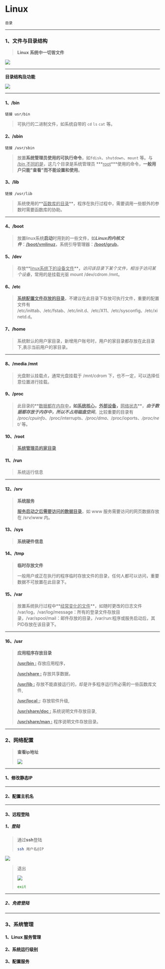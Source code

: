 # Linux

`目录`

---

### 1、文件与目录结构

> **Linux 系统中一切皆文件**

![](https://pic.imgdb.cn/item/6310bad216f2c2beb1817df7.png)

---

**目录结构及功能**

![](https://pic.imgdb.cn/item/6310bbdd16f2c2beb182bfad.png)

---

#### 1、/bin

`链接 usr/bin`

> 可执行的二进制文件，如系统自带的 `cd` `ls` `cat` 等。

#### 2、/sbin

`链接 /usr/sbin`

> 放置**系统管理员使用的可执行命令**，如`fdisk`、`shutdown`、`mount` 等。与 <u>/bin 不同的是</u>，这几个目录是系统管理员 ***<u>root</u>***使用的命令，**一般用户只能\"查看\"而不能设置和使用**。

#### 3、/lib

`链接 /usr/lib`

> 系统使用的**<u>函数库的目录</u>**，程序在执行过程中，需要调用一些额外的参数时需要函数库的协助。

---

#### 4、/boot

> 放置linux系统**启动**时用到的一些文件，如***Linux的内核文件***：**<u>/boot/vmlinuz</u>**，系统引导管理器：**<u>/boot/grub</u>**。

#### 5、/dev

> 存放**<u>linux系统下的设备文件</u>**，*访问该目录下某个文件，相当于访问某个设备*，常用的是挂载光驱 mount /dev/cdrom /mnt。

#### 6、/etc

> **<u>系统配置文件存放的目录</u>**，不建议在此目录下存放可执行文件，重要的配置文件有 /etc/inittab、/etc/fstab、/etc/init.d、/etc/X11、/etc/sysconfig、/etc/xinetd.d。

#### 7、/home

> 系统默认的用户家目录，新增用户账号时，用户的家目录都存放在此目录下,表示当前用户的家目录。

---

#### 8、/media  /mnt

> 光盘默认挂载点，通常光盘挂载于 /mnt/cdrom 下，也不一定，可以选择任意位置进行挂载。

#### 9、/proc

> 此目录的**<u>数据都在内存中</u>**，如<u>**系统核心**</u>，<u>**外部设备**</u>，**<u>网络状态</u>**，***由于数据都存放于内存中，所以不占用磁盘空间***，比较重要的目录有 */proc/cpuinfo*、/proc/interrupts、*/proc/dma*、/proc/ioports、*/proc/net/* 等。

#### 10、/root

> **<u>系统管理员的家目录</u>**

#### 11、/run

> 系统运行信息

---

#### 12、/srv

> **系统服务**
>
> **<u>服务启动之后需要访问的数据目录</u>**，如 www 服务需要访问的网页数据存放在 /srv/www 内。

#### 13、/sys

> **系统硬件信息**

#### 14、/tmp

> **临时存放文件**
>
> 一般用户或正在执行的程序临时存放文件的目录，任何人都可以访问，重要数据不可放置在此目录下。

#### 15、/var

> 放置系统执行过程中**<u>经常变化的文件</u>**，如随时更改的日志文件 /var/log，/var/log/message：所有的登录文件存放目录，/var/spool/mail：邮件存放的目录，/var/run:程序或服务启动后，其PID存放在该目录下。

---

#### 16、/usr 

> **应用程序存放目录**
>
> <u>**/usr/bin :**</u> 存放应用程序，
>
> **<u>/usr/share :</u>** 存放共享数据，
>
> **<u>/usr/lib :</u>** 存放不能直接运行的，却是许多程序运行所必需的一些函数库文件,
>
> **<u>/usr/local :</u>**: 存放软件升级,
>
> **<u>/usr/share/doc :</u>** 系统说明文件存放目录,
>
> **<u>/usr/share/man :</u>**  程序说明文件存放目录。

---

### 2、网络配置

> **查看ip地址**
>
> ![](https://pic.imgdb.cn/item/6311beaa16f2c2beb1f860eb.png)

---

#### 1、修改静态IP

---

#### 2、配置主机名

---

#### 3、远程登陆

##### 1、登陆

> 通过**ssh**登陆
>
> ```bash
> ssh 用户名@IP
> ```

![](https://pic.imgdb.cn/item/6311c65816f2c2beb1fd1628.png)

> 退出
>
> ![](https://pic.imgdb.cn/item/6311c74f16f2c2beb1fe4d76.png)
>
> ```bash
> exit
> ```

---

##### 2、免密登陆

---

### 3、系统管理

#### 1、Linux 服务管理

#### 2、系统运行级别

#### 3、配置服务
